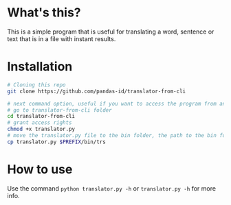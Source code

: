 # What's this?

This is a simple program that is useful for translating
a word, sentence or text that is in a file
with instant results.

# Installation

``` bash
# Cloning this repo
git clone https://github.com/pandas-id/translator-from-cli

# next command option, useful if you want to access the program from any directory
# go to translator-from-cli folder
cd translator-from-cli
# grant access rights
chmod +x translator.py
# move the translator.py file to the bin folder, the path to the bin folder may be different
cp translator.py $PREFIX/bin/trs
```

# How to use

Use the command `python translator.py -h` or `translator.py -h` for more info.
